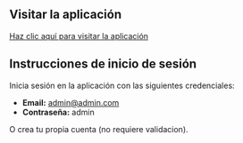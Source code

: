 ## Visitar la aplicación

[Haz clic aquí para visitar la aplicación](https://famous-souffle-9aa4dd.netlify.app/)

## Instrucciones de inicio de sesión

Inicia sesión en la aplicación con las siguientes credenciales:

- **Email:** admin@admin.com
- **Contraseña:** admin

O crea tu propia cuenta (no requiere validacion).
